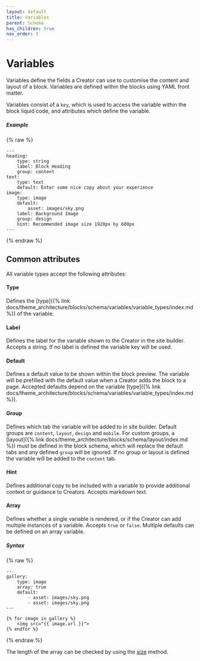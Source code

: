 ```yaml
---
layout: default
title: Variables
parent: Schema
has_children: true
nav_order: 1
---
```


# Variables

Variables define the fields a Creator can use to customise the content and layout of a block. Variables are defined within the blocks using YAML front matter.

Variables consist of a `key`, which is used to access the variable within the block liquid code, and attributes which define the variable.

##### Example
{% raw %}
```
---
heading:
    type: string
    label: Block Heading
    group: content
text:
    type: text
    default: Enter some nice copy about your experience
image:
    type: image
    default:
        asset: images/sky.png
    label: Background Image
    group: design
    hint: Recommended image size 1920px by 600px
---
```
{% endraw %}

## Common attributes
All variable types accept the following attributes:

#### Type
Defines the [type]({% link docs/theme_architecture/blocks/schema/variables/variable_types/index.md %}) of the variable.

#### Label
Defines the label for the variable shown to the Creator in the site builder. Accepts a string. If no label is defined the variable key will be used.

#### Default
Defines a default value to be shown within the block preview. The variable will be prefilled with the default value when a Creator adds the block to a page. Accepted defaults depend on the variable [type]({% link docs/theme_architecture/blocks/schema/variables/variable_types/index.md %}).

#### Group
Defines which tab the variable will be added to in site builder. Default groups are `content`, `layout`, `design` and `mobile`. For custom groups, a [layout]({% link docs/theme_architecture/blocks/schema/layout/index.md %}) must be defined in the block schema, which will replace the default tabs and any defined `group` will be ignored. If no group or layout is defined the variable will be added to the `content` tab.

#### Hint
Defines additional copy to be included with a variable to provide additional context or guidance to Creators. Accepts markdown text.

#### Array
Defines whether a single variable is rendered, or if the Creator can add multiple instances of a variable. Accepts `true` or `false`. Multiple defaults can be defined on an array variable.

##### Syntax
{% raw %}
```
---
gallery:
    type: image
    array: true
    default:
        - asset: images/sky.png
        - asset: images/sky.png
---

{% for image in gallery %}
    <img src="{{ image.url }}"> 
{% endfor %}
```
{% endraw %}

The length of the array can be checked by using the [size](https://shopify.dev/api/liquid/filters/array-filters#size) method.